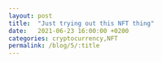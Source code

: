 ```yaml
---
layout: post
title:  "Just trying out this NFT thing"
date:   2021-06-23 16:00:00 +0200
categories: cryptocurrency,NFT
permalink: /blog/5/:title
---
```

